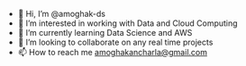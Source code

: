 - 👋 Hi, I’m @amoghak-ds
- 👀 I’m interested in working with Data and Cloud Computing
- 🌱 I’m currently learning Data Science and AWS
- 💞️ I’m looking to collaborate on any real time projects
- 📫 How to reach me amoghakancharla@gmail.com

<!---
amoghak-ds/amoghak-ds is a ✨ special ✨ repository because its `README.md` (this file) appears on your GitHub profile.
You can click the Preview link to take a look at your changes.
--->
